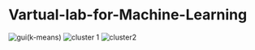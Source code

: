 # Vartual-lab-for-Machine-Learning
![gui(k-means)](https://user-images.githubusercontent.com/78526323/115496550-86283a00-a287-11eb-831b-0c013adfe714.png)
![cluster 1](https://user-images.githubusercontent.com/78526323/115496836-1f575080-a288-11eb-8e8f-a02af7995a18.png)
![cluster2](https://user-images.githubusercontent.com/78526323/115496703-d901f180-a287-11eb-91c6-7a2923274ddd.png)
